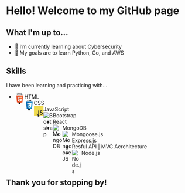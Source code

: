 # Hello! Welcome to my GitHub page

## What I'm up to...

- 🌱 I’m currently learning about Cybersecurity 
- 🥅 My goals are to learn Python, Go, and AWS

## Skills

I have been learning and practicing with... 

- HTML <img align="left" alt="HTML5" width="26px" src="https://raw.githubusercontent.com/github/explore/80688e429a7d4ef2fca1e82350fe8e3517d3494d/topics/html/html.png" />
- CSS <img align="left" alt="CSS3" width="26px" src="https://raw.githubusercontent.com/github/explore/80688e429a7d4ef2fca1e82350fe8e3517d3494d/topics/css/css.png" />
- JavaScript <img align="left" alt="JavaScript" width="26px" src="https://raw.githubusercontent.com/github/explore/80688e429a7d4ef2fca1e82350fe8e3517d3494d/topics/javascript/javascript.png" />
- Bootstrap <img align="left" alt="Bootstrap" width="26px" src="https://img.icons8.com/color/344/bootstrap.png" />
- React
- MongoDB <img align="left" alt="MongoDB" width="26px" src="https://img.icons8.com/color/50/000000/mongodb.png" />
- Mongoose.js <img align="left" alt="Mongoose JS" width="26px" src="https://avatars.githubusercontent.com/u/7552965?s=280&v=4" />
- Express.js
- Resful API | MVC Acrchitecture
- Node.js <img align="left" alt="Node.js" width="26px" src="https://img.icons8.com/fluency/344/node-js.png" />

<br />

## Thank you for stopping by!

<!--
- 🔭 I’m currently working on ...
- 🌱 I’m currently learning ...
- 👯 I’m looking to collaborate on ...
- 🤔 I’m looking for help with ...
- 💬 Ask me about ...
- 📫 How to reach me: ...
- 😄 Pronouns: ...
- ⚡ Fun fact: ...

- Git <img align="left" alt="Git" width="26px" src="https://raw.githubusercontent.com/github/explore/80688e429a7d4ef2fca1e82350fe8e3517d3494d/topics/git/git.png" />
- GitHub <img align="left" alt="GitHub" width="26px" src="https://img.icons8.com/color-glass/48/000000/github.png" />
- WSL
- Bash
- VSCode 
- Agile | SCRUM methodology
-->
